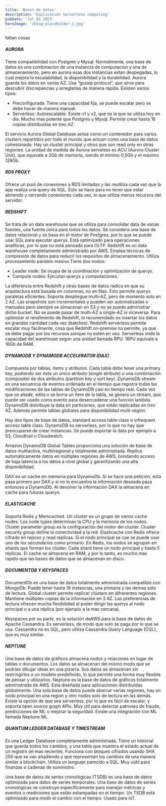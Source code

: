 ```yaml
---
title: 'Bases de datos'
description: 'Explicación Serverless computing'
pubDate: 'Jul 01 2023'
heroImage: '/blog-placeholder-1.jpg'
---
```



faltan cosas

##### AURORA
Tiene compatibilidad con Postgres y Mysql. Normalmente, una base de datos es una combinacion de una instancia de computacion y una de almacenamiento, pero en aurora esas dos instancias estan despegadas, lo cual mejora la escalabilidad, la disponibilidad y la durabilidad. Aurora guarda los datos en varias AZ. Usa “gossip protocol”, que sirve para descubrir discrepancias y arreglarlas de manera rápida. Existen varios tipos:
- Preconfigurada: Tiene una capacidad fija, se puede escalar pero se debe hacer de manera manual.
- Serverless: Autoescalable. Existe v1 y v2, que es la que se utiliza hoy en día. Mucho mas potente que Postgres y Mysql. Permite crear hasta 16 copias distribuidas en tres AZ.

El servicio Aurora Global Database actúa como un contenedor para varios clusters repartidos por todo el mundo que actuan como una base de datos cohesionada. Hay un cluster principal y otros que son read only en otras regiones. La unidad de medida de Aurora serveless es ACU (Aurora Cluster Unit), que equivale a 2Gb de memoria, siendo el mínimo 0,5Gb y el máximo 128Gb.

##### RDS PROXY
Ofrece un pool de conexiones a RDS limitadas y las reutiliza cada vez que la app realiza una query de SQL. Esto se hace para no tener que estar abriendo y cerrando conexiones cada vez, lo que utiliza menos recursos del servidor.

##### REDSHIFT

Se trata de un data warehouse que se utiliza para consolidar data de varias fuentes, una fuente única para todos los datos. Se considera una base de datos relacional y se basa en el motor de Postgres, por lo que se puede usar SQL para ejecutar querys. Está optimizado para operaciones analíticas, por lo que no está pensada para OLTP. Redshift es un data warehouse completamente administrado por AWS. Emplea técnicas de compresión de datos para reducir los requisitos de almacenamiento. Utiliza procesamiento paralelo masivo.Tiene dos nodos:
- Leader node: Se ocupa de la coordinación y optimización de querys.
- Compute nodes: Ejecutan querys y computaciones.

La diferencia entre Redshift y otras bases de datos radica en que su arquitectura está basada en columnas, no en filas. Esto permite querys paralelas eficientes. Soporta despliegue multi-AZ, pero de momento solo en 2 AZ. Las snapshots son incrementales y pueden ser automatizadas o manuales pero siempre se almacenan en S3 y no se puede administrar dicho bucket. No se puede pasar de multi-AZ a single-AZ ni viceversa. Para optimizar el rendimiento de Redshift, lo recomendado es insertar los datos en grandes cantidad cada vez (batches). Redshift serverless permite escalar muy fácilmente, cosa que Redshift on-premise no permite, ya que se debe pagar por los recursos aunque no estén en uso. Serverless mide la capacidad del warehouse según una unidad llamada RPU. 1RPU equivale a 16Gb de RAM.

##### DYNAMODB Y DYNAMODB ACCELERATOR (DAX)
Compuesta por tablas, ítems y atributos. Cada tabla debe tener una primary key, pudiendo ser ésta un único atributo (single atribute) o una combinación (composite) de dos atributos (partition key y sort key). DynamoDb stream es una secuencia de eventos ordenada en el tiempo que registra todas las modificaciones de las tablas de DynamoDB casi en tiempo real. Cada vez que se añade, edita o se borra un ítem de la tabla, se genera un stream, que puede ser usado como evento para desencadenar una funcion lambda. DynamoDB distribuye la data en particiones, que están replicadas en tres AZ. Además permite tablas globales para disponibilidad multi-región. 

Hay dos tipos de base de datos, standard access table class e infrequent access table class. DynamoDB es serverless, por lo que no hay que preocuparse de crear instancias. Se puede exportar la data por ejemplo a S3, Cloudtrail o Cloudwatch.

Amazon DynamoDB Global Tables proporciona una solución de base de datos multiactiva, multirregional y totalmente administrada. Replica automáticamente datos en múltiples regiones de AWS, brindando acceso de baja latencia a los datos a nivel global y garantizando una alta disponibilidad.

DAX es un cache en memoria para DynamoDb. Si se hace una petición, ésta pasa primero por DAX y si no lo encuentra la información deseada pasa entonces a DynamoDb. Al devolver la información DAX la almacena en cache para futuras querys.

##### ELASTICACHE
Soporta Redis y Memcached. Un clúster es un grupo de varios cache nodes. Los node types determinan la CPU y la memoria de los nodos. Cluster parameter group es la configuración del motor del cluster. Cluster security group define la conectividad a la red. Elasticache con Redis ofrece cifrado en reposo y read replicas. Si el nodo principal se cae se puede usar uno de los secundarios como primario. En Redis, los nodos se agrupan en shards que forman los clúster. Cada shard tiene un nodo principal y hasta 5 réplicas. El cache se almacena en RAM, y por lo tanto, es mucho mas rapido que las bases de datos que se almacenan en disco.

##### DOCUMENTDB Y KEYSPACES
DocumentDb es una base de datos totalmente administrada compatible con MongoDb. Puede tener hasta 16 instancias, una primaria y las demas solo de lectura. Global cluster permite replicar clústers en difrerentes regiones. Mantiene múltiples copias de la información en 3 AZ. Las preferencias de lectura ofrecen mucha flexibilidad al poder dirigir las querys al nodo principal o a una réplica (por ejemplo a la mas cercana).

Keyspaces por su parte, es la solución deAWS para la base de datos de Apache Cassandra. Es serverless, de modo que solo se paga por lo que se usa. Cassandra no es SQL, pero utiliza Cassandra Query Language (CQL), que es muy similar.

##### NEPTUNE
Una base de datos de gráficos almacena nodos y relaciones en lugar de tablas o documentos. Los datos se almacenan del mismo modo que se podrían dibujar ideas en una pizarra. Sus datos se almacenan sin restringirlos a un modelo predefinido, lo que permite una forma muy flexible de pensar y utilizarlos. Neptune es la base de datos de gráficos totalmente administrada de AWS. Está diseñada para aplicaciones distribuidas globalmente. Una sola base de datos puede abarcar varias regiones, hay un nodo principal en una region y otro nodos solo de lectura en las demás. Existe la opción de que sea serverless, por lo que es fácil de escalar, y soporta open source graph APIs. Muy útil para detectar patrones de fraude, predicciones de ML o mejorar la seguridad. Existe una integración con ML llamada Neptune ML.

##### QUANTUM LEDGER DATABASE Y TIMESTREAM
Es una Ledger Database completamente administrada. Tiene un historial que guarda todos los cambios, y una tabla que muestra el estado actual de un registro (el mas reciente). Funciona con bloques cifrados usando SHA 256 que se van añadiendo y que representan los cambios de una manera similar a blockchain. Utiliza un lenguaje parecido a SQL. Muy uútil para finanzas o cadenas de suministro.

Una base de datos de series cronológicas (TSDB) es una base de datos optimizada para datos de series temporales. Una base de datos de series cronológicas se construye específicamente para manejar métricas y eventos o mediciones que están estampadas en el tiempo. Un TSDB está optimizado para medir el cambio con el tiempo. Usado para IoT. 
